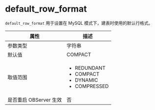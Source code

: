 default_row_format
=======================================

`default_row_format` 用于设置在 MySQL 模式下，建表时使用的默认行格式。

|      **属性**      |                                                                                                  **描述**                                                                                                   |
|------------------|-----------------------------------------------------------------------------------------------------------------------------------------------------------------------------------------------------------|
| 参数类型             | 字符串                                                                                                                                                                                                       |
| 默认值              | COMPACT                                                                                                                                                                                                   |
| 取值范围             | <ul><li>REDUNDANT</li><li>COMPACT</li><li>DYNAMIC</li><li>COMPRESSED</li></ul>    |
| 是否重启 OBServer 生效 | 否                                                                                                                                                                                                         |
